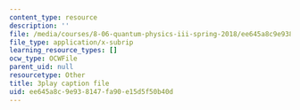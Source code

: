 ```yaml
---
content_type: resource
description: ''
file: /media/courses/8-06-quantum-physics-iii-spring-2018/ee645a8c9e938147fa90e15d5f50b40d_gXj4irGhxuo.srt
file_type: application/x-subrip
learning_resource_types: []
ocw_type: OCWFile
parent_uid: null
resourcetype: Other
title: 3play caption file
uid: ee645a8c-9e93-8147-fa90-e15d5f50b40d
---
```

